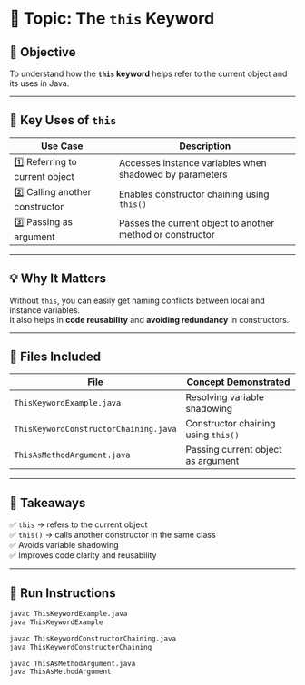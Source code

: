 # 🧩 Topic: The `this` Keyword

## 🎯 Objective
To understand how the **`this` keyword** helps refer to the current object and its uses in Java.

---

## 📘 Key Uses of `this`

| Use Case | Description |
|-----------|--------------|
| 1️⃣ Referring to current object | Accesses instance variables when shadowed by parameters |
| 2️⃣ Calling another constructor | Enables constructor chaining using `this()` |
| 3️⃣ Passing as argument | Passes the current object to another method or constructor |

---

## 💡 Why It Matters
Without `this`, you can easily get naming conflicts between local and instance variables.  
It also helps in **code reusability** and **avoiding redundancy** in constructors.

---

## 📂 Files Included
| File | Concept Demonstrated |
|------|----------------------|
| `ThisKeywordExample.java` | Resolving variable shadowing |
| `ThisKeywordConstructorChaining.java` | Constructor chaining using `this()` |
| `ThisAsMethodArgument.java` | Passing current object as argument |

---

## 🧠 Takeaways
✅ `this` → refers to the current object  
✅ `this()` → calls another constructor in the same class  
✅ Avoids variable shadowing  
✅ Improves code clarity and reusability  

---

## 🏁 Run Instructions
```bash
javac ThisKeywordExample.java
java ThisKeywordExample

javac ThisKeywordConstructorChaining.java
java ThisKeywordConstructorChaining

javac ThisAsMethodArgument.java
java ThisAsMethodArgument
